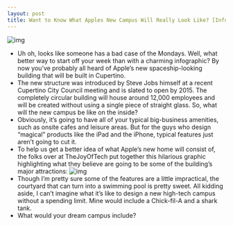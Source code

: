 ```yaml
---
layout: post
title: Want to Know What Apples New Campus Will Really Look Like? [Infographic]
---
```

![img](http://media.idownloadblog.com/wp-content/uploads/2011/06/Apple-campus-concept-e1307923603707.png)
* Uh oh, looks like someone has a bad case of the Mondays. Well, what better way to start off your week than with a charming infographic? By now you’ve probably all heard of Apple’s new spaceship-looking building that will be built in Cupertino.
* The new structure was introduced by Steve Jobs himself at a recent Cupertino City Council meeting and is slated to open by 2015. The completely circular building will house around 12,000 employees and will be created without using a single piece of straight glass. So, what will the new campus be like on the inside?
* Obviously, it’s going to have all of your typical big-business amenities, such as onsite cafes and leisure areas. But for the guys who design “magical” products like the iPad and the iPhone, typical features just aren’t going to cut it.
* To help us get a better idea of what Apple’s new home will consist of, the folks over at TheJoyOfTech put together this hilarious graphic highlighting what they believe are going to be some of the building’s major attractions:
![img](http://media.idownloadblog.com/wp-content/uploads/2011/06/joyoftech-graphic-e1307922898667.jpg)
* Though I’m pretty sure some of the features are a little impractical, the courtyard that can turn into a swimming pool is pretty sweet. All kidding aside, I can’t imagine what it’s like to design a new high-tech campus without a spending limit. Mine would include a Chick-fil-A and a shark tank.
* What would your dream campus include?

